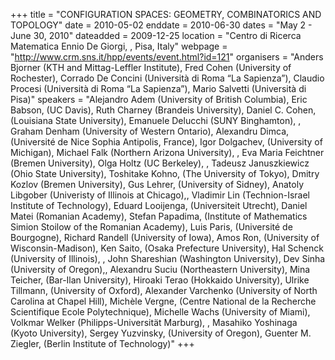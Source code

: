 +++
title = "CONFIGURATION SPACES: GEOMETRY, COMBINATORICS AND TOPOLOGY"
date = 2010-05-02
enddate = 2010-06-30
dates = "May 2 - June 30, 2010"
dateadded = 2009-12-25
location = "Centro di Ricerca Matematica Ennio De Giorgi, , Pisa, Italy"
webpage = "http://www.crm.sns.it/hpp/events/event.html?id=121"
organisers = "Anders Bjorner (KTH and Mittag-Leffler Institute), Fred Cohen (University of Rochester), Corrado De Concini (Università di Roma “La Sapienza”), Claudio Procesi (Università di Roma “La Sapienza”), Mario Salvetti (Università di Pisa)"
speakers = "Alejandro Adem (University of British Columbia), Eric Babson, (UC Davis), Ruth Charney (Brandeis University), Daniel C. Cohen, (Louisiana State University), Emanuele Delucchi (SUNY Binghamton), , Graham Denham (University of Western Ontario), Alexandru Dimca, (Université de Nice Sophia Antipolis, France), Igor Dolgachev, (University of Michigan), Michael Falk (Northern Arizona University), , Eva Maria Feichtner (Bremen University), Olga Holtz (UC Berkeley), , Tadeusz Januszkiewicz (Ohio State University), Toshitake Kohno, (The University of Tokyo), Dmitry Kozlov (Bremen University), Gus Lehrer, (University of Sidney), Anatoly Libgober (Univeristy of Illinois at Chicago),, Vladimir Lin (Technion-Israel Institute of Technology), Eduard Looijenga, (Universiteit Utrecht), Daniel Matei (Romanian Academy), Stefan Papadima, (Institute of Mathematics Simion Stoilow of the Romanian Academy), Luis Paris, (Université de Bourgogne), Richard Randell (University of Iowa), Amos Ron, (University of Wisconsin-Madison), Ken Saito, (Osaka Prefecture University), Hal Schenck (University of Illinois), , John Shareshian (Washington University), Dev Sinha (University of Oregon),, Alexandru Suciu (Northeastern University), Mina Teicher, (Bar-Ilan University), Hiroaki Terao (Hokkaido University), Ulrike Tillmann, (University of Oxford), Alexander Varchenko (University of North Carolina at Chapel Hill), Michèle Vergne, (Centre National de la Recherche Scientifique Ecole Polytechnique), Michelle Wachs (University of Miami), Volkmar Welker (Philipps-Universität Marburg), , Masahiko Yoshinaga (Kyoto University), Sergey Yuzvinsky, (University of Oregon), Guenter M. Ziegler, (Berlin Institute of Technology)"
+++
